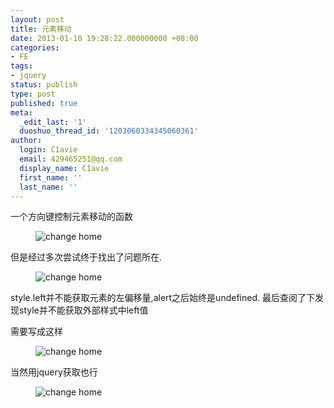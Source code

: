 ```yaml
---
layout: post
title: 元素移动
date: 2013-01-10 19:28:22.000000000 +08:00
categories:
- FE
tags:
- jquery
status: publish
type: post
published: true
meta:
  _edit_last: '1'
  duoshuo_thread_id: '1203060334345060361'
author:
  login: C1avie
  email: 429465251@qq.com
  display_name: C1avie
  first_name: ''
  last_name: ''
---
```

一个方向键控制元素移动的函数

<figure>
  <img src="{{ site.url }}/images/wp/move.jpg" alt="change home">
</figure>

但是经过多次尝试终于找出了问题所在.

<figure>
  <img src="{{ site.url }}/images/wp/style.jpg" alt="change home">
</figure>

style.left并不能获取元素的左偏移量,alert之后始终是undefined.
最后查阅了下发现style并不能获取外部样式中left值

需要写成这样

<figure>
  <img src="{{ site.url }}/images/wp/offset.jpg" alt="change home">
</figure>

当然用jquery获取也行

<figure>
  <img src="{{ site.url }}/images/wp/jquery.jpg" alt="change home">
</figure>